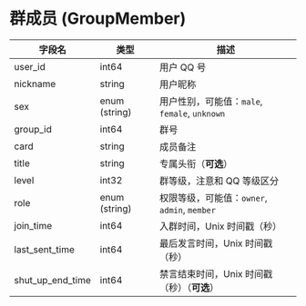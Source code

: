 # 群成员 (GroupMember)
| 字段名 | 类型 | 描述 |
| --- | --- | --- |
| user_id | int64 | 用户 QQ 号 |
| nickname | string | 用户昵称 |
| sex | enum (string) | 用户性别，可能值：`male`, `female`, `unknown` |
| group_id | int64 | 群号 |
| card | string | 成员备注 |
| title | string | 专属头衔（**可选**） |
| level | int32 | 群等级，注意和 QQ 等级区分 |
| role | enum (string) | 权限等级，可能值：`owner`, `admin`, `member` |
| join_time | int64 | 入群时间，Unix 时间戳（秒） |
| last_sent_time | int64 | 最后发言时间，Unix 时间戳（秒） |
| shut_up_end_time | int64 | 禁言结束时间，Unix 时间戳（秒）（**可选**） |

